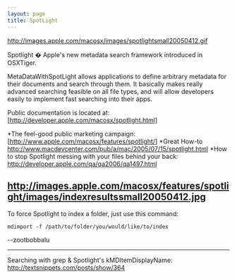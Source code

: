 ```yaml
---
layout: page
title: SpotLight
---
```


http://images.apple.com/macosx/images/spotlightsmall20050412.gif

Spotlight � Apple's new metadata search framework introduced in OSXTiger.

MetaDataWithSpotLight allows applications to define arbitrary metadata for their documents and search through them. It basically makes really advanced searching feasible on all file types, and will allow developers easily to implement fast searching into their apps.

Public documentation is located at: [http://developer.apple.com/macosx/spotlight.html]


*The feel-good public marketing campaign: [http://www.apple.com/macosx/features/spotlight/]
*Great How-to http://www.macdevcenter.com/pub/a/mac/2005/07/15/spotlight.html
*How to stop Spotlight messing with your files behind your back: http://developer.apple.com/qa/qa2006/qa1497.html


http://images.apple.com/macosx/features/spotlight/images/indexresultssmall20050412.jpg
----

To force Spotlight to index a folder, just use this command:

    mdimport -f /path/to/folder/you/would/like/to/index 

--zootbobbalu

----
Searching with grep & Spotlight's kMDItemDisplayName:  http://textsnippets.com/posts/show/364

